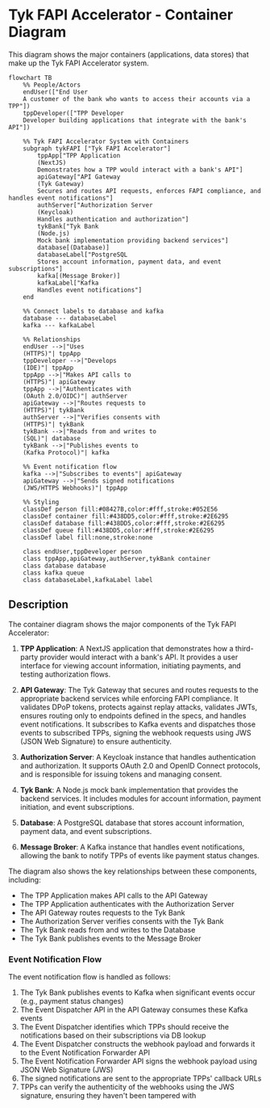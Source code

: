 # Tyk FAPI Accelerator - Container Diagram

This diagram shows the major containers (applications, data stores) that make up the Tyk FAPI Accelerator system.

```mermaid
flowchart TB
    %% People/Actors
    endUser(["End User
    A customer of the bank who wants to access their accounts via a TPP"])
    tppDeveloper(["TPP Developer
    Developer building applications that integrate with the bank's API"])
    
    %% Tyk FAPI Accelerator System with Containers
    subgraph tykFAPI ["Tyk FAPI Accelerator"]
        tppApp["TPP Application
        (NextJS)
        Demonstrates how a TPP would interact with a bank's API"]
        apiGateway["API Gateway
        (Tyk Gateway)
        Secures and routes API requests, enforces FAPI compliance, and handles event notifications"]
        authServer["Authorization Server
        (Keycloak)
        Handles authentication and authorization"]
        tykBank["Tyk Bank
        (Node.js)
        Mock bank implementation providing backend services"]
        database[(Database)]
        databaseLabel["PostgreSQL
        Stores account information, payment data, and event subscriptions"]
        kafka[(Message Broker)]
        kafkaLabel["Kafka
        Handles event notifications"]
    end
    
    %% Connect labels to database and kafka
    database --- databaseLabel
    kafka --- kafkaLabel
    
    %% Relationships
    endUser -->|"Uses
    (HTTPS)"| tppApp
    tppDeveloper -->|"Develops
    (IDE)"| tppApp
    tppApp -->|"Makes API calls to
    (HTTPS)"| apiGateway
    tppApp -->|"Authenticates with
    (OAuth 2.0/OIDC)"| authServer
    apiGateway -->|"Routes requests to
    (HTTPS)"| tykBank
    authServer -->|"Verifies consents with
    (HTTPS)"| tykBank
    tykBank -->|"Reads from and writes to
    (SQL)"| database
    tykBank -->|"Publishes events to
    (Kafka Protocol)"| kafka
    
    %% Event notification flow
    kafka -->|"Subscribes to events"| apiGateway
    apiGateway -->|"Sends signed notifications
    (JWS/HTTPS Webhooks)"| tppApp
    
    %% Styling
    classDef person fill:#08427B,color:#fff,stroke:#052E56
    classDef container fill:#438DD5,color:#fff,stroke:#2E6295
    classDef database fill:#438DD5,color:#fff,stroke:#2E6295
    classDef queue fill:#438DD5,color:#fff,stroke:#2E6295
    classDef label fill:none,stroke:none
    
    class endUser,tppDeveloper person
    class tppApp,apiGateway,authServer,tykBank container
    class database database
    class kafka queue
    class databaseLabel,kafkaLabel label
```

## Description

The container diagram shows the major components of the Tyk FAPI Accelerator:

1. **TPP Application**: A NextJS application that demonstrates how a third-party provider would interact with a bank's API. It provides a user interface for viewing account information, initiating payments, and testing authorization flows.

2. **API Gateway**: The Tyk Gateway that secures and routes requests to the appropriate backend services while enforcing FAPI compliance. It validates DPoP tokens, protects against replay attacks, validates JWTs, ensures routing only to endpoints defined in the specs, and handles event notifications. It subscribes to Kafka events and dispatches those events to subscribed TPPs, signing the webhook requests using JWS (JSON Web Signature) to ensure authenticity.

3. **Authorization Server**: A Keycloak instance that handles authentication and authorization. It supports OAuth 2.0 and OpenID Connect protocols, and is responsible for issuing tokens and managing consent.

4. **Tyk Bank**: A Node.js mock bank implementation that provides the backend services. It includes modules for account information, payment initiation, and event subscriptions.

5. **Database**: A PostgreSQL database that stores account information, payment data, and event subscriptions.

6. **Message Broker**: A Kafka instance that handles event notifications, allowing the bank to notify TPPs of events like payment status changes.

The diagram also shows the key relationships between these components, including:

- The TPP Application makes API calls to the API Gateway
- The TPP Application authenticates with the Authorization Server
- The API Gateway routes requests to the Tyk Bank
- The Authorization Server verifies consents with the Tyk Bank
- The Tyk Bank reads from and writes to the Database
- The Tyk Bank publishes events to the Message Broker

### Event Notification Flow

The event notification flow is handled as follows:

1. The Tyk Bank publishes events to Kafka when significant events occur (e.g., payment status changes)
2. The Event Dispatcher API in the API Gateway consumes these Kafka events
3. The Event Dispatcher identifies which TPPs should receive the notifications based on their subscriptions via DB lookup
4. The Event Dispatcher constructs the webhook payload and forwards it to the Event Notification Forwarder API
5. The Event Notification Forwarder API signs the webhook payload using JSON Web Signature (JWS)
6. The signed notifications are sent to the appropriate TPPs' callback URLs
7. TPPs can verify the authenticity of the webhooks using the JWS signature, ensuring they haven't been tampered with